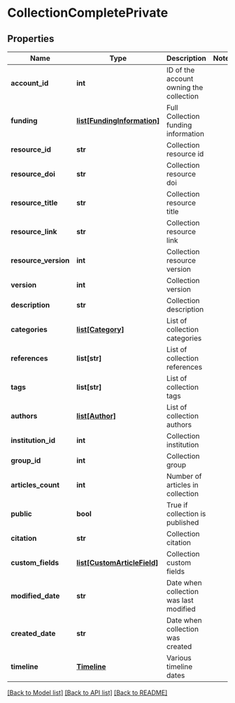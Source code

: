 # CollectionCompletePrivate

## Properties
Name | Type | Description | Notes
------------ | ------------- | ------------- | -------------
**account_id** | **int** | ID of the account owning the collection | 
**funding** | [**list[FundingInformation]**](FundingInformation.md) | Full Collection funding information | 
**resource_id** | **str** | Collection resource id | 
**resource_doi** | **str** | Collection resource doi | 
**resource_title** | **str** | Collection resource title | 
**resource_link** | **str** | Collection resource link | 
**resource_version** | **int** | Collection resource version | 
**version** | **int** | Collection version | 
**description** | **str** | Collection description | 
**categories** | [**list[Category]**](Category.md) | List of collection categories | 
**references** | **list[str]** | List of collection references | 
**tags** | **list[str]** | List of collection tags | 
**authors** | [**list[Author]**](Author.md) | List of collection authors | 
**institution_id** | **int** | Collection institution | 
**group_id** | **int** | Collection group | 
**articles_count** | **int** | Number of articles in collection | 
**public** | **bool** | True if collection is published | 
**citation** | **str** | Collection citation | 
**custom_fields** | [**list[CustomArticleField]**](CustomArticleField.md) | Collection custom fields | 
**modified_date** | **str** | Date when collection was last modified | 
**created_date** | **str** | Date when collection was created | 
**timeline** | [**Timeline**](Timeline.md) | Various timeline dates | 

[[Back to Model list]](../README.md#documentation-for-models) [[Back to API list]](../README.md#documentation-for-api-endpoints) [[Back to README]](../README.md)


